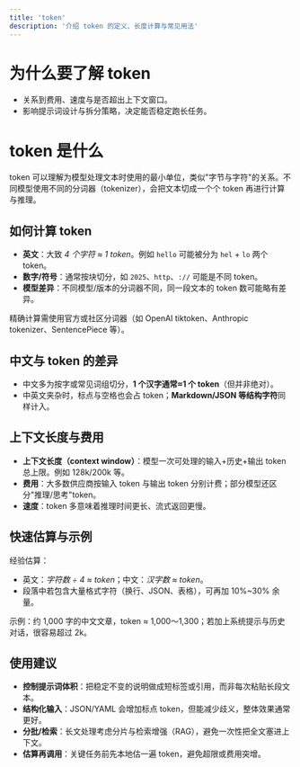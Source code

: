 ```yaml
---
title: 'token'
description: '介绍 token 的定义、长度计算与常见用法'
---
```


# 为什么要了解 token

- 关系到费用、速度与是否超出上下文窗口。
- 影响提示词设计与拆分策略，决定能否稳定跑长任务。

# token 是什么

token 可以理解为模型处理文本时使用的最小单位，类似"字节与字符"的关系。不同模型使用不同的分词器（tokenizer），会把文本切成一个个 token 再进行计算与推理。

## 如何计算 token

- **英文**：大致 _4 个字符 ≈ 1 token_。例如 `hello` 可能被分为 `hel` + `lo` 两个 token。
- **数字/符号**：通常按块切分，如 `2025`、`http`、`://` 可能是不同 token。
- **模型差异**：不同模型/版本的分词器不同，同一段文本的 token 数可能略有差异。

精确计算需使用官方或社区分词器（如 OpenAI tiktoken、Anthropic tokenizer、SentencePiece 等）。

## 中文与 token 的差异

- 中文多为按字或常见词组切分，**1 个汉字通常≈1 个 token**（但并非绝对）。
- 中英文夹杂时，标点与空格也会占 token；**Markdown/JSON 等结构字符**同样计入。

## 上下文长度与费用

- **上下文长度（context window）**：模型一次可处理的输入+历史+输出 token 总上限。例如 128k/200k 等。
- **费用**：大多数供应商按输入 token 与输出 token 分别计费；部分模型还区分"推理/思考"token。
- **速度**：token 多意味着推理时间更长、流式返回更慢。

## 快速估算与示例

经验估算：

- 英文：_字符数 ÷ 4 ≈ token_；中文：_汉字数 ≈ token_。
- 段落中若包含大量格式字符（换行、JSON、表格），可再加 10%~30% 余量。

示例：约 1,000 字的中文文章，token ≈ 1,000～1,300；若加上系统提示与历史对话，很容易超过 2k。

## 使用建议

- **控制提示词体积**：把稳定不变的说明做成短标签或引用，而非每次粘贴长段文本。
- **结构化输入**：JSON/YAML 会增加标点 token，但能减少歧义，整体效果通常更好。
- **分批/检索**：长文处理考虑分片与检索增强（RAG），避免一次性把全文塞进上下文。
- **估算再调用**：关键任务前先本地估一遍 token，避免超限或费用突增。
